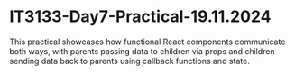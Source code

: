# IT3133-Day7-Practical-19.11.2024
This practical showcases how functional React components communicate both ways, with parents passing data to children via props and children sending data back to parents using callback functions and state.
